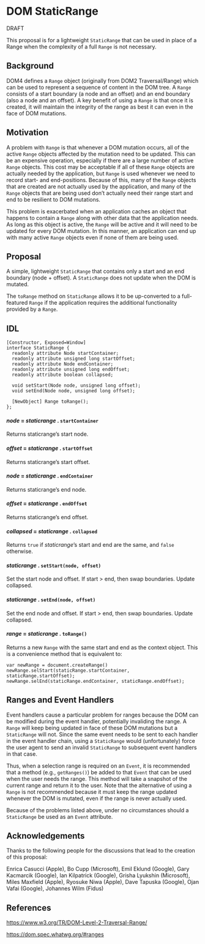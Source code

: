 # DOM StaticRange

DRAFT

This proposal is for a lightweight `StaticRange` that can be used in place of a
Range when the complexity of a full `Range` is not necessary.

## Background

DOM4 defines a `Range` object (originally from DOM2 Traversal/Range) which can
be used to represent a sequence of content in the DOM tree. A `Range` consists
of a start boundary (a node and an offset) and an end boundary (also a node
and an offset). A key benefit of using a `Range` is that once it is created, it
will maintain the integrity of the range as best it can even in the face
of DOM mutations.

## Motivation

A problem with `Range` is that whenever a DOM mutation occurs, all of the active
`Range` objects affected by the mutation need to be updated. This can be an expensive
operation, especially if there are a large number of active `Range` objects. This cost
may be acceptable if all of these `Range` objects are actually needed by the application,
but `Range` is used whenever we need to record start- and end-positions.
Because of this, many of the `Range` objects that are created are not actually used by
the application, and many of the `Range` objects that are being used don’t actually need
their range start and end to be resilient to DOM mutations.

This problem is exacerbated when an application caches an object that happens to
contain a `Range` along with other data that the application needs. As long as this
object is active, the `Range` will be active and it will need to be updated for
every DOM mutation. In this manner, an application can end up with many active
`Range` objects even if none of them are being used.

## Proposal

A simple, lightweight `StaticRange` that contains only a start and an end boundary
(node + offset). A `StaticRange` does not update when the DOM is mutated.

The `toRange` method on `StaticRange` allows it to be up-converted to a full-featured
`Range` if the application requires the additional functionality provided by a `Range`.

## IDL

    [Constructor, Exposed=Window]
    interface StaticRange {
      readonly attribute Node startContainer;
      readonly attribute unsigned long startOffset;
      readonly attribute Node endContainer;
      readonly attribute unsigned long endOffset;
      readonly attribute boolean collapsed;
    
      void setStart(Node node, unsigned long offset);
      void setEnd(Node node, unsigned long offset);
    
      [NewObject] Range toRange();
    };

#### *node* = *staticrange* . `startContainer`

Returns staticrange’s start node.

#### *offset* = *staticrange* . `startOffset`

Returns staticrange’s start offset.

#### *node* = *staticrange* . `endContainer`

Returns staticrange’s end node.

#### *offset* = *staticrange* . `endOffset`

Returns staticrange’s end offset.

#### *collapsed* = *staticrange* . `collapsed`

Returns `true` if *staticrange*’s start and end are the same, and `false` otherwise.

#### *staticrange* . `setStart(node, offset)`

Set the start node and offset. If start > end, then swap boundaries. Update collapsed.

#### *staticrange* . `setEnd(node, offset)`

Set the end node and offset. If start > end, then swap boundaries. Update collapsed.

#### *range* = *staticrange* . `toRange()`

Returns a new `Range` with the same start and end as the context object. This is a
convenience method that is equivalent to:

    var newRange = document.createRange()
    newRange.selStart(staticRange.startContainer, staticRange.startOffset);
    newRange.selEnd(staticRange.endContainer, staticRange.endOffset);

## Ranges and Event Handlers

Event handlers cause a particular problem for ranges because the DOM can be
modified during the event handler, potentially invaliding the range. A `Range`
will keep being updated in face of these DOM mutations but a `StaticRange` will
not. Since the same event needs to be sent to each handler in the event handler
chain, using a `StaticRange` would (unfortunately) force the user agent to send
an invalid `StaticRange` to subsequent event handlers in that case.

Thus, when a selection range is required on an `Event`, it is recommended that a method
(e.g., `getRanges()`) be added to that `Event` that can be used when the user
needs the range. This method will take a snapshot of the current range and return
it to the user. Note that the alternative of using a `Range` is not recommended because it
must keep the range updated whenever the DOM is mutated, even if the range is
never actually used. 

Because of the problems listed above, under no circumstances should a
`StaticRange` be used as an `Event` attribute.

## Acknowledgements

Thanks to the following people for the discussions that lead to the creation
of this proposal:

Enrica Casucci (Apple),
Bo Cupp (Microsoft),
Emil Eklund (Google),
Gary Kacmarcik (Google),
Ian Kilpatrick (Google),
Grisha Lyukshin (Microsoft),
Miles Maxfield (Apple),
Ryosuke Niwa (Apple),
Dave Tapuska (Google),
Ojan Vafai (Google),
Johannes Wilm (Fidus)

## References

https://www.w3.org/TR/DOM-Level-2-Traversal-Range/

https://dom.spec.whatwg.org/#ranges

